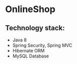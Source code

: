# OnlineShop
## Technology stack:
* Java 8
* Spring Security, Spring MVC
* Hibernate ORM
* MySQL Database
